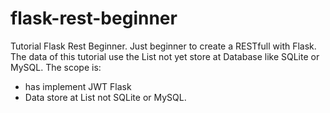 # flask-rest-beginner
Tutorial Flask Rest Beginner. Just beginner to create a RESTfull with Flask. The data of this tutorial use the List not yet store at Database like SQLite or MySQL. The scope is:

- has implement JWT Flask
- Data store at List not SQLite or MySQL.
